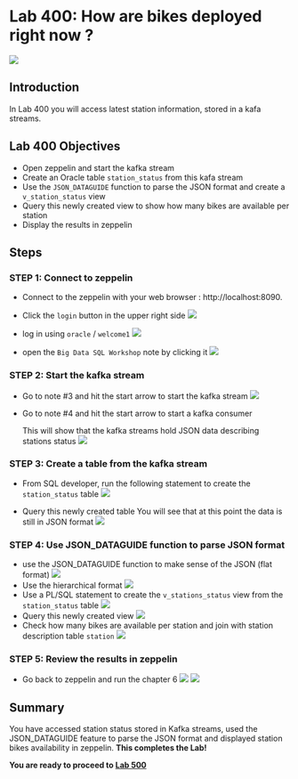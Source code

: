# Lab 400: How are bikes deployed right now ?

  ![](images/400/Title-400.png)

## Introduction

In Lab 400 you will access latest station information, stored in a kafa streams.

## Lab 400 Objectives

- Open zeppelin and start the kafka stream
- Create an Oracle table `station_status` from this kafa stream
- Use the `JSON_DATAGUIDE` function to parse the JSON format and create a `v_station_status` view
- Query this newly created view to show how many bikes are available per station 
- Display the results in zeppelin

## Steps

### **STEP 1:** Connect to zeppelin 

- Connect to the zeppelin with your web browser : http://localhost:8090.

- Click the `login` button in the upper right side
  ![](images/400/001.png)

- log in using `oracle` / `welcome1` 
    ![](images/400/002.png)

- open the `Big Data SQL Workshop` note by clicking it
    ![](images/400/003.png)

### **STEP 2:** Start the kafka stream
- Go to note #3 and hit the start arrow to start the kafka stream 
    ![](images/400/004.png)
- Go to note #4 and hit the start arrow to start a kafka consumer
    
    This will show that the kafka streams hold JSON data describing stations status
    ![](images/400/005.png)

### **STEP 3:** Create a table from the kafka stream
- From SQL developer, run the following statement to create the `station_status` table
    ![](images/400/006.png)

- Query this newly created table
You will see that at this point the data is still in JSON format
    ![](images/400/007.png)

### **STEP 4:** Use JSON_DATAGUIDE function to parse JSON format
- use the JSON_DATAGUIDE function to make sense of the JSON (flat format)
    ![](images/400/008.png)
- Use the hierarchical format
    ![](images/400/009.png)
- Use a PL/SQL statement to create the `v_stations_status` view from the `station_status` table
    ![](images/400/010.png)
- Query this newly created view
    ![](images/400/011.png)
- Check how many bikes are available per station and join with station description table `station` 
    ![](images/400/012.png)

### **STEP 5:** Review the results in zeppelin
- Go back to zeppelin and run the chapter 6 
    ![](images/400/013.png)
    ![](images/400/014.png)

## Summary
You have accessed station status stored in Kafka streams, used the JSON_DATAGUIDE feature to parse the JSON format and displayed station bikes availability in zeppelin.
**This completes the Lab!**

**You are ready to proceed to [Lab 500](LabGuide500.md)**
